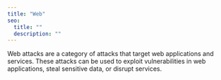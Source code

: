 ```yaml
---
title: "Web"
seo:
  title: ""
  description: ""
---
```


Web attacks are a category of attacks that target web applications and services. These attacks can be used to exploit vulnerabilities in web applications, steal sensitive data, or disrupt services.
